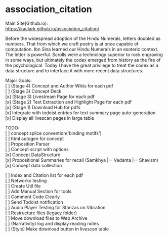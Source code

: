 # association_citation

Main Site(Github.io): <br> 
https://kaclark.github.io/association_citation/<br>

Before the widespread adoption of the Hindu Numerals, letters doubled as numbers. That from which we craft poetry is at once capable of computation. Ibn Sina learned our Hindu Numerals in an esoteric context. The letter is powerful. Scrolls were a technology superior to rock engraving in some ways, but ultimately the codex emerged from history as the fire of the psychological. Today I have the great privilege to treat the codex as a data structure and to interface it with more recent data structures.<br>

Major Goals: <br>
[ ] (Stage 4) Concept and Author Wikis for each pdf<br>
[ ] (Stage 3) Concept Deck<br>
[x] (Stage 3) Livestream Page for each pdf<br>
[x] (Stage 2) Text Extraction and Highlight Page for each pdf<br>
[x] (Stage 1) Download Hub for pdfs<br>
[x] Integrate with todoist entries for text summary page auto-generation<br>
[x] Display all livescan pages in large table<br>

TODO: <br>
[ ] concept splice convention('binding motifs') <br>
[ ] html autogen for concept <br>
[ ] Proposition Parser <br>
[ ] Concept script with options <br>
[x] Concept DataStructure <br>
[x] Propositional Summaries for recall (Samkhya |-- Vedanta |-- Shavism)  <br>
[x] Concept data collection <br>

[ ] Index and Citation list for each pdf <br>
[ ] Networkx testing <br>
[ ] Create Util file <br>
[ ] Add Manual Section for tools <br>
[ ] Comment Code Clearly <br>
[ ] Send Todoist notification <br>
[ ] Audio Player Testing for Stanzas on Vibration <br>
[ ] Restructure files (legacy folder) <br>
[ ] Move download files to Web Archive <br> 
[ ] (Narrativity) log and display reading notes<br>
[ ] (Style) Make download button in livescan table<br> 
